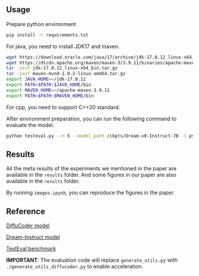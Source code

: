 ## Usage

Prepare python environment

```bash
pip install -r requirements.txt
```

For java, you need to install JDK17 and maven.

```bash
wget https://download.oracle.com/java/17/archive/jdk-17.0.12_linux-x64_bin.tar.gz
wget https://dlcdn.apache.org/maven/maven-3/3.9.11/binaries/apache-maven-3.9.11-bin.tar.gz
tar -zxvf jdk-17.0.12_linux-x64_bin.tar.gz
tar -zxvf maven-mvnd-1.0.2-linux-amd64.tar.gz
export JAVA_HOME=~/jdk-17.0.12
export PATH=$PATH:$JAVA_HOME/bin
export MAVEN_HOME=~/apache-maven-3.9.11
export PATH=$PATH:$MAVEN_HOME/bin
```

For cpp, you need to support C++20 standard.

After environment preparation, you can run the following command to evaluate the model.

```bash
python testeval.py --n 5 --model_path /ckpts/Dream-v0-Instruct-7B -l python -t 1.0 --max_length 128 --accelerate
```

## Results

All the meta results of the experiments we mentioned in the paper are available in the `results` folder. And some figures in our paper are also available in the `results` folder.

By running `images.ipynb`, you can reproduce the figures in the paper.

## Reference

[DiffuCoder model](https://huggingface.co/apple/DiffuCoder-7B-cpGRPO/tree/main)

[Dream-Instruct model](https://huggingface.co/Dream-org/Dream-v0-Instruct-7B/tree/main)

[TestEval benchmark](https://github.com/LLM4SoftwareTesting/TestEval)

**IMPORTANT**: The evaluation code will replace `generate_utils.py` with `./generate_utils_diffucoder.py` to enable acceleration.

